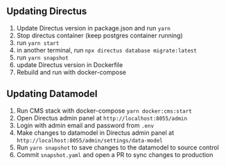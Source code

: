 ## Updating Directus

1. Update Directus version in package.json and run `yarn`
2. Stop directus container (keep postgres container running)
3. run `yarn start`
4. in another terminal, run `npx directus database migrate:latest`
5. run `yarn snapshot`
6. update Directus version in Dockerfile
7. Rebuild and run with docker-compose

## Updating Datamodel

1. Run CMS stack with docker-compose `yarn docker:cms:start`
2. Open Directus admin panel at `http://localhost:8055/admin`
3. Login with admin email and password from `.env`
4. Make changes to datamodel in Directus admin panel at `http://localhost:8055/admin/settings/data-model`
5. Run `yarn snapshot` to save changes to the datamodel to source control
6. Commit `snapshot.yaml` and open a PR to sync changes to production
